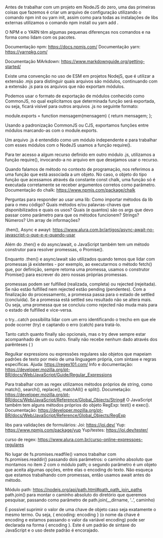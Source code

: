 Antes de trabalhar com um projeto em NodeJS do zero, uma das primeiras coisas que fazemos é criar um arquivo de configuração utilizando o comando npm init ou yarn init, assim como para todas as instalações de libs externas utilizamos o comando npm install <nome do pacote> ou yarn add <nome do pacote>.

O NPM e o YARN têm algumas pequenas diferenças nos comandos e na forma como lidam com os pacotes. 

Documentação npm: https://docs.npmjs.com/
Documentação yarn: https://yarnpkg.com/

Documentação MArkdown: https://www.markdownguide.org/getting-started/

Existe uma convenção no uso de ESM em projetos NodejS, que é utilizar a extensão .mjs para distinguir quais arquivos são módulos, continuando com a extensão .js para os arquivos que não exportam módulos.

Podemos usar o formato de exportação de módulos conhecido como CommonJS, no qual explicitamos que determinada função será exportada, ou seja, ficará visível para outros arquivos .js no seguinte formato:

module.exports = function mensagem(mensagem) {
 return mensagem;
};

Usando a padronização CommonJS ou CJS, exportamos funções entre módulos marcando-as com o module.exports.

Um arquivo .js é entendido como um módulo independente e para trabalhar com esses módulos com o NodeJS usamos a função require().

Para ter acesso a algum recurso definido em outro módulo .js, utilizamos a função require(), invocando-a no arquivo em que desejamos usar o recurso.

Quando falamos de método no contexto de programação, nos referimos a uma função que está associada a um objeto. No caso, o objeto do tipo função que acessamos através da constante const chalk, uma função só é executada corretamente se receber argumentos corretos como parâmetro. 
Documentação do chalk: https://www.npmjs.com/package/chalk

Perguntas para responder ao usar uma lib:
Como importar métodos da lib para o meu código?
Quais métodos e/ou palavras-chaves que disponibilizados e quais os usos?
Quais (e quantos) são os args que devo passar como parâmetro para que os métodos funcionem? Strings? Números? Um array de informações?

.then(), Async e awayt: https://www.alura.com.br/artigos/async-await-no-javascript-o-que-e-e-quando-usar

Além do .then() e do async/await, o JavaScript também tem um método construtor para resolver promessas, o Promise().

Enquanto .then() e async/await são utilizados quando temos que lidar com promessas já existentes - por exemplo, ao executarmos o método fetch() que, por definição, sempre retorna uma promessa, usamos o construtor Promise() para escrever do zero nossas próprias promessas.

promessas podem ser fulfilled (realizada, completa) ou rejected (rejeitada). Se não estão fulfilled nem rejected estão pending (pendentes). Com a finalização do processamento, a promessa passa para o estado de settled (concluída). Se a promessa está settled seu resultado não se altera mais. Ou seja, uma promessa que se concluiu como rejected não muda mais para o estado de fulfilled e vice-versa.

o try...catch possibilita lidar com um erro identificando o trecho em que ele pode ocorrer (try) e captando o erro (catch) para tratá-lo.

Tanto catch quanto finally são opcionais, mas o try deve sempre estar acompanhado de um ou outro. finally não recebe nenhum dado através dos parênteses ( )

Regulkar expressions ou expressões regulares são objetos que mapeiam padrões de texto por meio de uma linguagem própria, com sintaxe e regras específicas.
Ajuda: https://regex101.com/
Info e documentação: https://developer.mozilla.org/pt-BR/docs/Web/JavaScript/Guide/Regular_Expressions

Para trabalhar com as regex utilizamos métodos próprios de string, como match(), search(), replace(), matchAll() e split(). Documetação: https://developer.mozilla.org/pt-BR/docs/Web/JavaScript/Reference/Global_Objects/String#
O JavaScript também tem alguns métodos próprios do objeto RegExp: test() e exec(). Documentação: https://developer.mozilla.org/pt-BR/docs/Web/JavaScript/Reference/Global_Objects/RegExp

libs para validações de formulários:
Joi: https://joi.dev/
Yup: https://www.npmjs.com/package/yup
Yup/testes: https://joi.dev/tester/

curso de regex: https://www.alura.com.br/curso-online-expressoes-regulares

No lugar de fs.promises.readfile() vamos trabalhar com fs.promises.readdir() passando dois parâmetros: o caminho absoluto que montamos no item 2 com o módulo path; o segundo parâmetro é um objeto que aceita algumas opções, entre elas o encoding do texto. Não esqueça que estamos trabalhando com promessas, então usamos await antes do método.

Módulo path: https://nodejs.org/api/path.html#path_path_join_paths
path.join() para montar o caminho absoluto do diretório que queremos pesquisar, passando como parâmetro de path.join(__dirname, ‘..’, caminho)

É possível suprimir o valor de uma chave de objeto caso seja exatamente o mesmo termo. Ou seja, { encoding: encoding } (o nome da chave é encoding e estamos passando o valor da variável encoding) pode ser declarada na forma { encoding }. Este é um padrão de sintaxe do JavaScript e o uso deste padrão é encorajado.